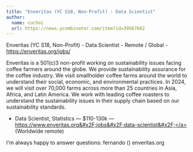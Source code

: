```yaml
---
title: "Enveritas (YC S18, Non-Profit) : Data Scientist"
author:
  name: cuchoi
  url: https://news.ycombinator.com/item?id=39567662
---
```

Enveritas (YC S18, Non-Profit) - Data Scientist - Remote &#x2F; Global - <a href="https:&#x2F;&#x2F;enveritas.org&#x2F;jobs&#x2F;" rel="nofollow">https:&#x2F;&#x2F;enveritas.org&#x2F;jobs&#x2F;</a>

Enveritas is a 501(c)3 non-profit working on sustainability issues facing coffee farmers around the globe. We provide sustainability assurance for the coffee industry. We visit smallholder coffee farms around the world to understand their social, economic, and environmental practices. In 2024, we will visit over 70,000 farms across more than 25 countries in Asia, Africa, and Latin America. We work with leading coffee roasters to understand the sustainability issues in their supply chain based on our sustainability standards.

* Data Scientist, Statistics — $110-130k — <a href="https:&#x2F;&#x2F;www.enveritas.org&#x2F;jobs&#x2F;data-scientist&#x2F;" rel="nofollow">https:&#x2F;&#x2F;www.enveritas.org&#x2F;jobs&#x2F;data-scientist&#x2F;</a> (Worldwide remote)

I&#x27;m always happy to answer questions: fernando () enveritas.org
